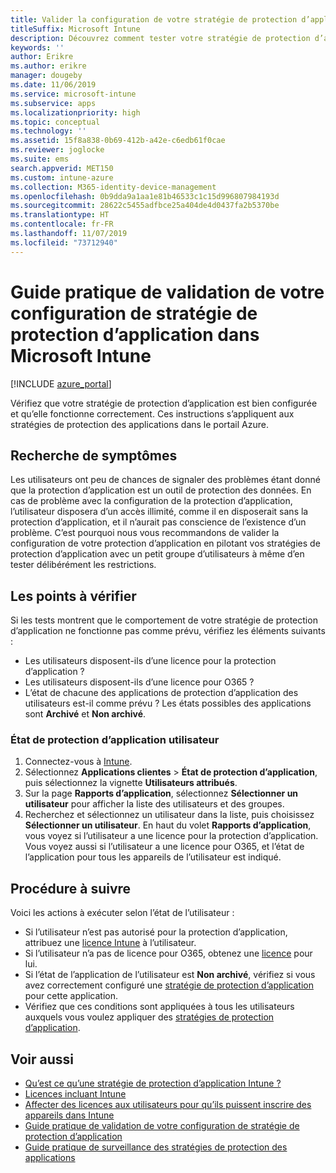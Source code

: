 ```yaml
---
title: Valider la configuration de votre stratégie de protection d’application
titleSuffix: Microsoft Intune
description: Découvrez comment tester votre stratégie de protection d’application pour vérifier qu’elle est bien configurée et qu’elle fonctionne correctement dans Microsoft Intune.
keywords: ''
author: Erikre
ms.author: erikre
manager: dougeby
ms.date: 11/06/2019
ms.service: microsoft-intune
ms.subservice: apps
ms.localizationpriority: high
ms.topic: conceptual
ms.technology: ''
ms.assetid: 15f8a838-0b69-412b-a42e-c6edb61f0cae
ms.reviewer: joglocke
ms.suite: ems
search.appverid: MET150
ms.custom: intune-azure
ms.collection: M365-identity-device-management
ms.openlocfilehash: 0b9dda9a1aa1e81b46533c1c15d996807984193d
ms.sourcegitcommit: 28622c5455adfbce25a404de4d0437fa2b5370be
ms.translationtype: HT
ms.contentlocale: fr-FR
ms.lasthandoff: 11/07/2019
ms.locfileid: "73712940"
---
```

# <a name="how-to-validate-your-app-protection-policy-setup-in-microsoft-intune"></a>Guide pratique de validation de votre configuration de stratégie de protection d’application dans Microsoft Intune

[!INCLUDE [azure_portal](../includes/azure_portal.md)]

Vérifiez que votre stratégie de protection d’application est bien configurée et qu’elle fonctionne correctement. Ces instructions s’appliquent aux stratégies de protection des applications dans le portail Azure.

## <a name="checking-for-symptoms"></a>Recherche de symptômes
Les utilisateurs ont peu de chances de signaler des problèmes étant donné que la protection d’application est un outil de protection des données. En cas de problème avec la configuration de la protection d’application, l’utilisateur disposera d’un accès illimité, comme il en disposerait sans la protection d’application, et il n’aurait pas conscience de l’existence d’un problème. C’est pourquoi nous vous recommandons de valider la configuration de votre protection d’application en pilotant vos stratégies de protection d’application avec un petit groupe d’utilisateurs à même d’en tester délibérément les restrictions.

## <a name="what-to-check"></a>Les points à vérifier

Si les tests montrent que le comportement de votre stratégie de protection d’application ne fonctionne pas comme prévu, vérifiez les éléments suivants :

- Les utilisateurs disposent-ils d’une licence pour la protection d’application ?
- Les utilisateurs disposent-ils d’une licence pour O365 ?
- L’état de chacune des applications de protection d’application des utilisateurs est-il comme prévu ? Les états possibles des applications sont **Archivé** et **Non archivé**.

### <a name="user-app-protection-status"></a>État de protection d’application utilisateur
1. Connectez-vous à [Intune](https://go.microsoft.com/fwlink/?linkid=2090973).
3. Sélectionnez **Applications clientes** >  **État de protection d’application**, puis sélectionnez la vignette **Utilisateurs attribués**. 
4. Sur la page **Rapports d’application**, sélectionnez **Sélectionner un utilisateur** pour afficher la liste des utilisateurs et des groupes. 
5. Recherchez et sélectionnez un utilisateur dans la liste, puis choisissez **Sélectionner un utilisateur**. En haut du volet **Rapports d’application**, vous voyez si l’utilisateur a une licence pour la protection d’application. Vous voyez aussi si l’utilisateur a une licence pour O365, et l’état de l’application pour tous les appareils de l’utilisateur est indiqué.

## <a name="what-to-do"></a>Procédure à suivre
Voici les actions à exécuter selon l’état de l’utilisateur :

- Si l’utilisateur n’est pas autorisé pour la protection d’application, attribuez une [licence Intune](../fundamentals/licenses.md) à l’utilisateur.
- Si l’utilisateur n’a pas de licence pour O365, obtenez une [licence](../fundamentals/licenses.md) pour lui.
- Si l’état de l’application de l’utilisateur est **Non archivé**, vérifiez si vous avez correctement configuré une [stratégie de protection d’application](app-protection-policies-validate.md) pour cette application.
- Vérifiez que ces conditions sont appliquées à tous les utilisateurs auxquels vous voulez appliquer des [stratégies de protection d’application](app-protection-policies-monitor.md).

## <a name="see-also"></a>Voir aussi

- [Qu’est ce qu’une stratégie de protection d’application Intune ?](app-protection-policies.md)
- [Licences incluant Intune](../fundamentals/licenses.md)
- [Affecter des licences aux utilisateurs pour qu’ils puissent inscrire des appareils dans Intune](../fundamentals/licenses-assign.md)
- [Guide pratique de validation de votre configuration de stratégie de protection d’application](app-protection-policies-validate.md)
- [Guide pratique de surveillance des stratégies de protection des applications](app-protection-policies-monitor.md)

